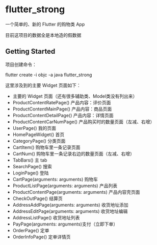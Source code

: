 # flutter_strong

一个简单的、新的 Flutter 的购物类 App

目前这项目的数据全是本地造的假数据

## Getting Started

项目创建命令：

flutter create -i objc -a java flutter_strong

这里涉及到的主要 Widget 页面如下：

 * 主要的 Widget 页面（还有很多辅助类、Model类没有列出来）
 * ProductContentRatePage() 产品内容：评价页面
 * ProductContentMainPage() 产品内容：商品页面
 * ProductContentDetailPage() 产品内容：详情页面
 * ProductContentCarNumPage() 产品购买时的数量页面（左减、右增）
 * UserPage() 我的页面
 * HomePageWidget() 首页
 * CategoryPage() 分类页面
 * CartItem() 购物车里一条记录页面
 * CartNum() 购物车里一条记录右边的数量页面（左减、右增）
 * TabBars() 主 tab
 * SearchPage() 搜索
 * LoginPage() 登陆
 * CartPage(arguments: arguments)  购物车
 * ProductListPage(arguments: arguments) 产品列表
 * ProductContentPage(arguments: arguments) 产品内容壳页面
 * CheckOutPage() 结算页
 * AddressAddPage(arguments: arguments) 收货地址添加
 * AddressEditPage(arguments: arguments) 收货地址编辑
 * AddressListPage() 收货地址列表
 * PayPage(arguments: arguments)支付（立即下单）
 * OrderPage() 定单
 * OrderInfoPage() 定单详情页

 